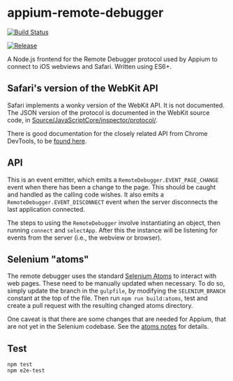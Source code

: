 # appium-remote-debugger

[![Build Status](https://dev.azure.com/AppiumCI/Appium%20CI/_apis/build/status/appium.appium-remote-debugger?branchName=master)](https://dev.azure.com/AppiumCI/Appium%20CI/_build/latest?definitionId=63&branchName=master)

[![Release](https://github.com/appium/appium-remote-debugger/actions/workflows/publish.js.yml/badge.svg?branch=master)](https://github.com/appium/appium-remote-debugger/actions/workflows/publish.js.yml)

A Node.js frontend for the Remote Debugger protocol used by Appium to connect to iOS webviews and Safari. Written using ES6+.

## Safari's version of the WebKit API

Safari implements a wonky version of the WebKit API. It is not documented. The
JSON version of the protocol is documented in the WebKit source code, in
[Source/JavaScriptCore/inspector/protocol/](https://github.com/WebKit/webkit/tree/master/Source/JavaScriptCore/inspector/protocol).

There is good documentation for the closely related API from Chrome DevTools, to
be [found here](https://chromedevtools.github.io/devtools-protocol/).

## API

This is an event emitter, which emits a `RemoteDebugger.EVENT_PAGE_CHANGE` event when there has been a change to the page. This should be caught and handled as the calling code wishes. It also emits a `RemoteDebugger.EVENT_DISCONNECT` event when the server disconnects the last application connected.

The steps to using the `RemoteDebugger` involve instantiating an object, then running `connect` and `selectApp`. After this the instance will be listening for events from the server (i.e., the webview or browser).

## Selenium "atoms"

The remote debugger uses the standard [Selenium Atoms](https://github.com/SeleniumHQ/selenium/tree/master/javascript/atoms)
to interact with web pages. These need to be manually updated when necessary. To
do so, simply update the branch in the `gulpfile`, by modifying the `SELENIUM_BRANCH`
constant at the top of the file. Then run `npm run build:atoms`, test and create
a pull request with the resulting changed atoms directory.

One caveat is that there are some changes that are needed for Appium, that are
not yet in the Selenium codebase. See the [atoms notes](./atoms-notes.md) for
details.

## Test

```
npm test
npm e2e-test
```
